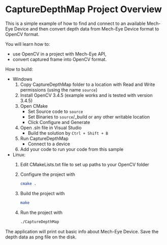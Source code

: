 # CaptureDepthMap Project Overview

This is a simple example of how to find and connect to an available Mech-Eye Device
and then convert depth data from Mech-Eye Device format to OpenCV format.

You will learn how to:

* use OpenCV in a project with Mech-Eye API,
* convert captured frame into OpenCV format.

How to build:

* Windows
  1. Copy CaptureDepthMap folder to a location with Read and
   Write permissions (using the name `source`)
  2. Install OpenCV 3.4.5 (example works and is tested with version 3.4.5)
  3. Open CMake
      * Set Source code to `source`
      * Set Binaries to `source`/_build or any other writable location
      * Click Configure and Generate
  4. Open .sln file in Visual Studio
      * Build the solution by `Ctrl + Shift + B`
  5. Run CaptureDepthMap
      * Connect to a device
  6. Add your code to run your code from this sample
* Linux:
  1. Edit CMakeLists.txt file to set up paths to your OpenCV folder
  2. Configure the project with

      ```bash
      cmake .
      ```

  3. Build the project with

      ```bash
      make
      ```

  4. Run the project with

      ```bash
      ./CaptureDepthMap
      ```

The application will print out basic info about Mech-Eye Device.
Save the depth data as png file on the disk.
